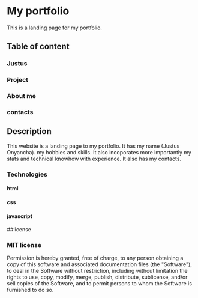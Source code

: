 # My portfolio

This is a landing page for my portfolio.

## Table of content

### Justus

### Project

### About me

### contacts

## Description

This website is a landing page to my portfolio. It has my name (Justus Onyancha).
my hobbies and skills. It also incoporates more importantly my stats and technical knowhow with experience.
It also has my contacts.

### Technologies

#### html

#### css

#### javascript

##license

### MIT license

Permission is hereby granted, free of charge, to any person obtaining a copy of this software and associated documentation files (the "Software"), to deal in the Software without restriction, including without limitation the rights to use, copy, modify, merge, publish, distribute, sublicense, and/or sell copies of the Software, and to permit persons to whom the Software is furnished to do so.
